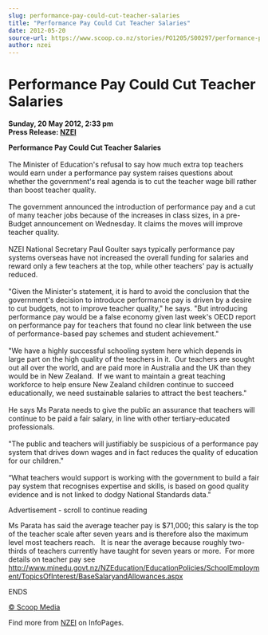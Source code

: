 ```yaml
---
slug: performance-pay-could-cut-teacher-salaries
title: "Performance Pay Could Cut Teacher Salaries"
date: 2012-05-20
source-url: https://www.scoop.co.nz/stories/PO1205/S00297/performance-pay-could-cut-teacher-salaries.htm
author: nzei
---
```

Performance Pay Could Cut Teacher Salaries
==========================================

**Sunday, 20 May 2012, 2:33 pm**  
**Press Release: [NZEI](https://info.scoop.co.nz/NZEI)**

**Performance Pay Could Cut Teacher Salaries**  
   
The Minister of Education's refusal to say how much extra top teachers would earn under a performance pay system raises questions about whether the government's real agenda is to cut the teacher wage bill rather than boost teacher quality.  
   
The government announced the introduction of performance pay and a cut of many teacher jobs because of the increases in class sizes, in a pre-Budget announcement on Wednesday. It claims the moves will improve teacher quality.  
   
NZEI National Secretary Paul Goulter says typically performance pay systems overseas have not increased the overall funding for salaries and reward only a few teachers at the top, while other teachers' pay is actually reduced.  
   
"Given the Minister's statement, it is hard to avoid the conclusion that the government's decision to introduce performance pay is driven by a desire to cut budgets, not to improve teacher quality," he says. "But introducing performance pay would be a false economy given last week's OECD report on performance pay for teachers that found no clear link between the use of performance-based pay schemes and student achievement."  
   
"We have a highly successful schooling system here which depends in large part on the high quality of the teachers in it.  Our teachers are sought out all over the world, and are paid more in Australia and the UK than they would be in New Zealand.  If we want to maintain a great teaching workforce to help ensure New Zealand children continue to succeed educationally, we need sustainable salaries to attract the best teachers."  
   
He says Ms Parata needs to give the public an assurance that teachers will continue to be paid a fair salary, in line with other tertiary-educated professionals.  
   
"The public and teachers will justifiably be suspicious of a performance pay system that drives down wages and in fact reduces the quality of education for our children."  
   
“What teachers would support is working with the government to build a fair pay system that recognises expertise and skills, is based on good quality evidence and is not linked to dodgy National Standards data."

Advertisement - scroll to continue reading





Ms Parata has said the average teacher pay is $71,000; this salary is the top of the teacher scale after seven years and is therefore also the maximum level most teachers reach.   It is near the average because roughly two-thirds of teachers currently have taught for seven years or more.  For more details on teacher pay see  http://www.minedu.govt.nz/NZEducation/EducationPolicies/SchoolEmployment/TopicsOfInterest/BaseSalaryandAllowances.aspx  

ENDS

[© Scoop Media](http://www.scoop.co.nz/about/terms.html)

Find more from [NZEI](https://info.scoop.co.nz/NZEI) on InfoPages.